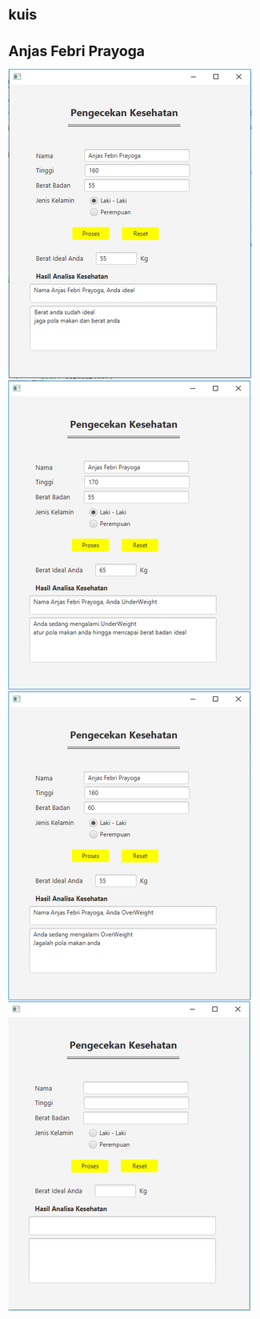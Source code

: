 # kuis
# Anjas Febri Prayoga
![alt text](https://github.com/ayoga/kuis/blob/master/Ideal.PNG)
![alt text](https://github.com/ayoga/kuis/blob/master/UnderWeight.PNG)
![alt text](https://github.com/ayoga/kuis/blob/master/OverWeight.PNG)
![alt text](https://github.com/ayoga/kuis/blob/master/Reset.PNG)
